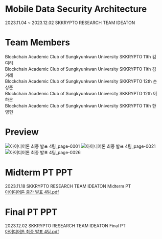 # Mobile Data Security Architecture
2023.11.04 ~ 2023.12.02 SKKRYPTO RESEARCH TEAM IDEATON


# Team Members
Blockchain Academic Club of Sungkyunkwan University SKKRYPTO 11th 김여리</br>
Blockchain Academic Club of Sungkyunkwan University SKKRYPTO 11th 김겨레</br>
Blockchain Academic Club of Sungkyunkwan University SKKRYPTO 12th 손상준</br>
Blockchain Academic Club of Sungkyunkwan University SKKRYPTO 12th 이하은</br>
Blockchain Academic Club of Sungkyunkwan University SKKRYPTO 11th 한영헌</br>


# Preview
![아이디어톤 최종 발표 4팀_page-0001](https://github.com/1delicado02/Mobile_Data_Security_Architecture/assets/107872531/1ead7fc0-b277-4a5f-b2ec-811d5f0ab083)
![아이디어톤 최종 발표 4팀_page-0021](https://github.com/1delicado02/Mobile_Data_Security_Architecture/assets/107872531/1b5fa6f6-b6c9-404f-b874-a33b39e5bf10)
![아이디어톤 최종 발표 4팀_page-0026](https://github.com/1delicado02/Mobile_Data_Security_Architecture/assets/107872531/3330d3b6-8f18-4b2b-8efb-bb631f8690ec)


# Midterm PT PPT
2023.11.18 SKKRYPTO RESEARCH TEAM IDEATON Midterm PT</br>
[아이디어톤 중간 발표 4팀.pdf](https://github.com/1delicado02/Mobile_Data_Security_Architecture/files/13533416/4.pdf)


# Final PT PPT
2023.12.02 SKKRYPTO RESEARCH TEAM IDEATON Final PT</br>
[아이디어톤 최종 발표 4팀.pdf](https://github.com/1delicado02/Mobile_Data_Security_Architecture/files/13533415/4.pdf)
